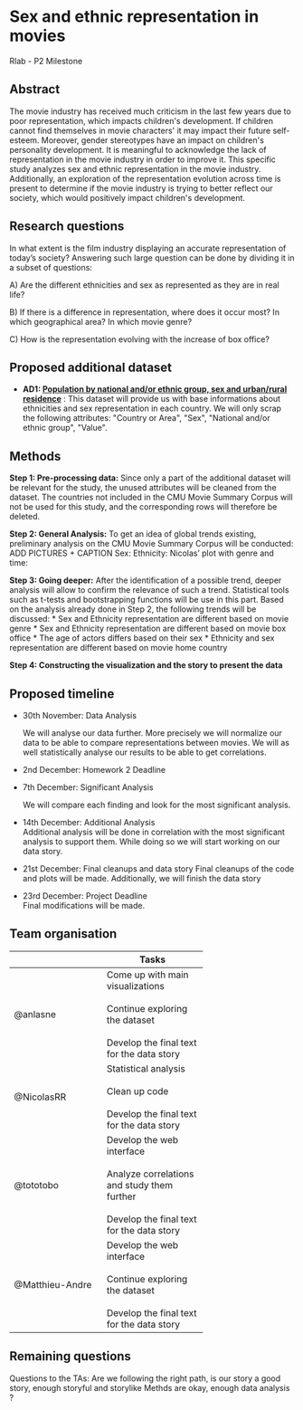 # Sex and ethnic representation in movies
Rlab - P2 Milestone

## Abstract

The movie industry has received much criticism in the last few years due to poor representation, which impacts children's development. If children cannot find themselves in movie characters' it may impact their future self-esteem. Moreover, gender stereotypes have an impact on children's personality development. It is meaningful to acknowledge the lack of representation in the movie industry in order to improve it.
This specific study analyzes sex and ethnic representation in the movie industry. Additionally, an exploration of the representation evolution across time is present to determine if the movie industry is trying to better reflect our society, which would positively impact children's development.  

## Research questions

In what extent is the film industry displaying an accurate representation of today’s society?
Answering such large question can be done by dividing it in a subset of questions:

A) Are the different ethnicities and sex as represented as they are in real life? 

B) If there is a difference in representation, where does it occur most? In which geographical area? In which movie genre?

C) How is the representation evolving with the increase of box office?

## Proposed additional dataset

* **AD1: [Population by national and/or ethnic group, sex and urban/rural residence](http://data.un.org/Data.aspx?d=POP&f=tableCode:26)** : 
This dataset will provide us with base informations about ethnicities and sex representation in each country. We will only scrap the following attributes: "Country or Area", "Sex", "National and/or ethnic group", "Value".

## Methods

**Step 1: Pre-processing data:**
Since only a part of the additional dataset will be relevant for the study, the unused attributes will be cleaned from the dataset. The countries not included in the CMU Movie Summary Corpus will not be used for this study, and the corresponding rows will therefore be deleted.

**Step 2: General Analysis:**
To get an idea of global trends existing, preliminary analysis on the CMU Movie Summary Corpus will be conducted:
ADD PICTURES + CAPTION
Sex:
Ethnicity:
Nicolas’ plot with genre and time:

**Step 3: Going deeper:**
After the identification of a possible trend, deeper analysis will allow to confirm the relevance of such a trend. Statistical tools such as t-tests and bootstrapping functions will be use in this part. Based on the analysis already done in Step 2, the following trends will be discussed:
	* Sex and Ethnicity representation are different based on movie genre
	* Sex and Ethnicity representation are different based on movie box office
	* The age of actors differs based on their sex
	* Ethnicity and sex representation are different based on movie home country

**Step 4: Constructing the visualization and the story to present the data**

## Proposed timeline

* 30th November: Data Analysis 
            
    We will analyse our data further. More precisely we will normalize our data to be able to compare representations between movies. We will as well statistically analyse our results to be able to get correlations. 
        
* 2nd December: Homework 2 Deadline
* 7th December: Significant Analysis

    We will compare each finding and look for the most significant analysis. 

* 14th December: Additional Analysis    
    Additional analysis will be done in correlation with the most significant analysis to support them. While doing so we will start working on our data story.
    
* 21st December: Final cleanups and data story
    Final cleanups of the code and plots will be made. Additionally, we will finish the data story   

* 23rd December: Project Deadline  
    Final modifications will be made.

## Team organisation

<table class="tg" style="undefined;table-layout: fixed; width: 342px">
<colgroup>
<col style="width: 164px">
<col style="width: 178px">
</colgroup>
<thead>
  <tr>
    <th class="tg-0lax"></th>
    <th class="tg-0lax">Tasks</th>
  </tr>
</thead>
<tbody>
  <tr>
    <td class="tg-0lax">@anlasne</td>
    <td class="tg-0lax">Come up with main visualizations<br><br>Continue exploring the dataset<br><br>Develop the final text for the data story</td>
  </tr>
  <tr>
    <td class="tg-0lax">@NicolasRR</td>
    <td class="tg-0lax">Statistical analysis<br><br>Clean up code<br><br>Develop the final text for the data story</td>
  </tr>
  <tr>
    <td class="tg-0lax">@tototobo</td>
    <td class="tg-0lax">Develop the web interface<br><br>Analyze correlations and study them further<br><br>Develop the final text for the data story</td>
  </tr>
  <tr>
    <td class="tg-0lax">@Matthieu-Andre</td>
    <td class="tg-0lax">Develop the web interface<br><br>Continue exploring the dataset<br><br>Develop the final text for the data story</td>
  </tr>
</tbody>
</table>

## Remaining questions

Questions to the TAs: Are we following the right path, is our story a good story, enough storyful and storylike
Methds are okay, enough data analysis ?
